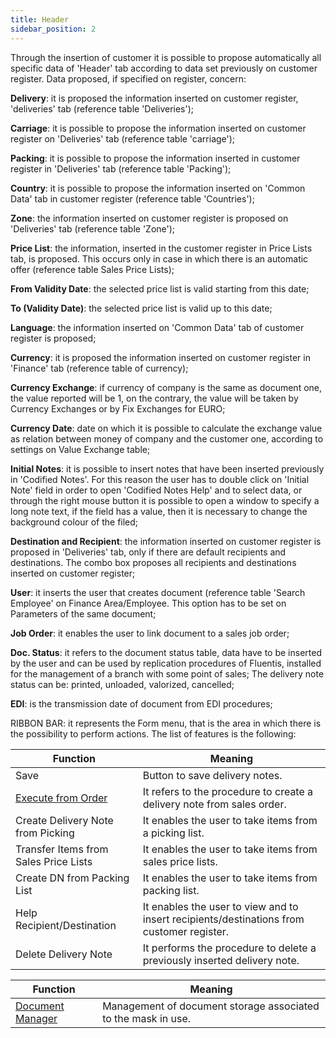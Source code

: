 ```yaml
---
title: Header
sidebar_position: 2
---
```


Through the insertion of customer it is possible to propose automatically all specific data of 'Header' tab according to data set previously on customer register. Data proposed, if specified on register, concern: 

**Delivery**: it is proposed the information inserted on customer register, 'deliveries' tab (reference table 'Deliveries'); 

**Carriage**: it is possible to propose the information inserted on customer register on 'Deliveries' tab (reference table 'carriage'); 

**Packing**: it is possible to propose the information inserted in customer register in 'Deliveries' tab (reference table 'Packing');

**Country**: it is possible to propose the information inserted on 'Common Data' tab in customer register (reference table 'Countries'); 

**Zone**: the information inserted on customer register is proposed on 'Deliveries' tab (reference table 'Zone');

**Price List**: the information, inserted in the customer register in Price Lists tab, is proposed. This occurs only in case in which there is an automatic offer (reference table Sales Price Lists);

**From Validity Date**: the selected price list is valid starting from this date; 

**To (Validity Date)**: the selected price list is valid up to this date; 

**Language**: the information inserted on 'Common Data' tab of customer register is proposed;

**Currency**: it is proposed the information inserted on customer register in 'Finance' tab (reference table of currency); 

**Currency Exchange**: if currency of company is the same as document one, the value reported will be 1, on the contrary, the value will be taken by Currency Exchanges or by Fix Exchanges for EURO; 

**Currency Date**: date on which it is possible to calculate the exchange value as relation between money of company and the customer one, according to settings on Value Exchange table;

**Initial Notes**: it is possible to insert notes that have been inserted previously in 'Codified Notes'. For this reason the user has to double click on 'Initial Note' field in order to open 'Codified Notes Help' and to select data, or through the right mouse button it is possible to open a window to specify a long note text, if the field has a value, then it is necessary to change the background colour of the filed; 

**Destination and Recipient**: the information inserted on customer register is proposed in 'Deliveries' tab, only if there are default recipients and destinations. The combo box proposes all recipients and destinations inserted on customer register;

**User**: it inserts the user that creates document (reference table 'Search Employee' on Finance Area/Employee. This option has to be set on Parameters of the same document;

**Job Order**: it enables the user to link document to a sales job order; 

**Doc. Status**: it refers to the document status table, data have to be inserted by the user and can be used by replication procedures of Fluentis, installed for the management of a branch with some point of sales; The delivery note status can be: printed, unloaded, valorized, cancelled;

**EDI**: is the transmission date of document from EDI procedures;

RIBBON BAR: it represents the Form menu, that is the area in which there is the possibility to perform actions. The list of features is the following:



| Function | Meaning |
| --- | --- |
| Save | Button to save delivery notes. |
|  [Execute from Order](/docs/sales/sales-delivery-notes/insert-delivery-notes/header-procedures/execution-from-order)  | It refers to the procedure to create a delivery note from sales order. |
| Create Delivery Note from Picking | It enables the user to take items from a picking list. |
| Transfer Items from Sales Price Lists | It enables the user to take items from sales price lists. |
| Create DN from Packing List| It enables the user to take items from packing list. |
| Help Recipient/Destination | It enables the user to view and to insert recipients/destinations from customer register. |
| Delete Delivery Note | It performs the procedure to delete a previously inserted delivery note. |



| Function | Meaning |
| --- | --- |
|  [Document Manager](/docs/guide/common/operations-with-data/document-manager)  | Management of document storage associated to the mask in use. |






